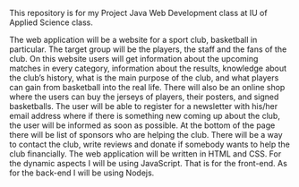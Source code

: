 This repository is for my Project Java Web Development class at IU of Applied Science class.

The web application will be a website for a sport club, basketball in particular. The 
target group will be the players, the staff and the fans of the club. On this website users 
will get information about the upcoming matches in every category, information about 
the results, knowledge about the club’s history, what is the main purpose of the club, 
and what players can gain from basketball into the real life. There will also be an online 
shop where the users can buy the jerseys of players, their posters, and signed 
basketballs.
 The user will be able to register for a newsletter with his/her email address where if 
there is something new coming up about the club, the user will be informed as soon as 
possible.
 At the bottom of the page there will be list of sponsors who are helping the club. 
There will be a way to contact the club, write reviews and donate if somebody wants to 
help the club financially.
 The web application will be written in HTML and CSS. For the dynamic aspects I will 
be using JavaScript. That is for the front-end. As for the back-end I will be using Nodejs.
